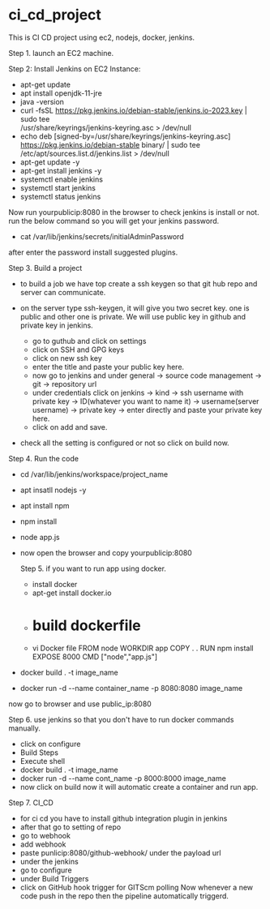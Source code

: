 # ci_cd_project
This is CI CD project using ec2, nodejs, docker, jenkins.

Step 1. 
launch an EC2 machine.

Step 2: Install Jenkins on EC2 Instance:
  - apt-get update
  - apt install openjdk-11-jre
  - java -version
  - curl -fsSL https://pkg.jenkins.io/debian-stable/jenkins.io-2023.key | sudo tee \
  /usr/share/keyrings/jenkins-keyring.asc > /dev/null
  - echo deb [signed-by=/usr/share/keyrings/jenkins-keyring.asc] \
  https://pkg.jenkins.io/debian-stable binary/ | sudo tee \
  /etc/apt/sources.list.d/jenkins.list > /dev/null
- apt-get update -y
- apt-get install jenkins -y
- systemctl enable jenkins
- systemctl start jenkins
- systemctl status jenkins

Now run yourpublicip:8080 in the browser to check jenkins is install or not.
run the below command so you will get your jenkins password.

- cat /var/lib/jenkins/secrets/initialAdminPassword
  
after enter the password install suggested plugins.

Step 3. Build a project

- to build a job we have top create a ssh keygen so that git hub repo and server can communicate.
- on the server type ssh-keygen, it will give you two secret key. one is public and other one is private. We will use public key in github and private key in jenkins.
  - go to guthub and click on settings
  - click on SSH and GPG keys
  - click on new ssh key
  - enter the title and paste your public key here.
  - now go to jenkins and under general -> source code management -> git -> repository url <paste github repo url>
  - under credentials click on jenkins -> kind -> ssh username with private key -> ID(whatever you want to name it) -> username(server username) -> private key -> enter directly and paste your private key here.
  - click on add and save.

 - check all the setting is configured or not so click on build now.

Step 4. Run the code
- cd /var/lib/jenkins/workspace/project_name
- apt insatll nodejs -y
- apt install npm
- npm install
- node app.js
- now open the browser and copy yourpublicip:8080

  Step 5. if you want to run app using docker.
  - install docker
  - apt-get install docker.io
  - # build dockerfile
  - vi Docker file
FROM node
WORKDIR app
COPY . .
RUN npm install
EXPOSE 8000
CMD ["node","app.js"]
- docker build . -t image_name
- docker run -d --name container_name -p 8080:8080 image_name
  
now go to browser and use public_ip:8080

Step 6. use jenkins so that you don't have to run docker commands manually.
- click on configure
- Build Steps
- Execute shell
- docker build . -t image_name
- docker run -d --name cont_name -p 8000:8000 image_name
- now click on build now it will automatic create a container and run app.

 Step 7. CI_CD
 - for ci cd you have to install github integration plugin in jenkins
 - after that go to setting of repo
 - go to webhook
 - add webhook
 - paste punlicip:8080/github-webhook/ under the payload url
 - under the jenkins
 - go to configure
 - under Build Triggers
 - click on GitHub hook trigger for GITScm polling
Now whenever a new code push in the repo then the pipeline automatically triggerd.
